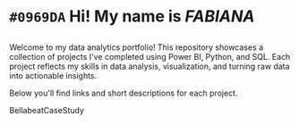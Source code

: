 # 	`#0969DA` Hi! My name is *FABIANA* 
##
Welcome to my data analytics portfolio! This repository showcases a collection of projects I've completed using Power BI, Python, and SQL. Each project reflects my skills in data analysis, visualization, and turning raw data into actionable insights.

Below you'll find links and short descriptions for each project.

BellabeatCaseStudy



